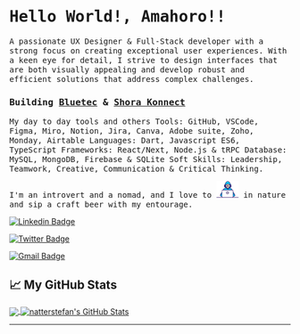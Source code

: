 # <samp>Hello World!, Amahoro!! </samp>

<samp>A passionate UX Designer & Full-Stack developer with a strong focus on creating exceptional user experiences. With a keen eye for detail, I strive to design interfaces that are both visually appealing and develop robust and efficient solutions that address complex challenges.</samp>

### <samp>Building [__Bluetec__](https://bluetec.bi) & [__Shora Konnect__](https://shorakonnect.org)</samp>

<samp>My day to day tools and others
Tools: GitHub, VSCode, Figma, Miro, Notion, Jira, Canva, Adobe suite, Zoho, Monday, Airtable 
Languages: Dart, Javascript ES6, TypeScript
Frameworks: React/Next, Node.js & tRPC
Database: MySQL, MongoDB, Firebase & SQLite 
Soft Skills: Leadership, Teamwork, Creative, Communication & Critical Thinking.</samp>

<samp>I'm an introvert and a nomad, and I love to <img src="https://github.com/monfortbrian/monfortbrian/blob/master/assets/developer.gif" width="40px"> in nature and sip a craft beer with my entourage.</samp> &nbsp;  &nbsp; 

[![Linkedin Badge](https://img.shields.io/badge/LinkedIn-%230077B5.svg?&style=flat-square&logo=linkedin&logoColor=white&color=071A2C&link=https://www.linkedin.com/in/monfortbrian/)](https://www.linkedin.com/in/monfortbrian/)

[![Twitter Badge](https://img.shields.io/badge/Twitter-%231877F2.svg?&style=flat-square&logo=twitter&logoColor=white&color=071A2C&link=https://twitter.com/monfortbrian)](https://twitter.com/monfortbrian)

[![Gmail Badge](https://img.shields.io/badge/Gmail-%231877F2.svg?&style=flat-square&logo=gmail&logoColor=white&color=071A2C&link=mailto:monfortbrian@outlook.com)](mailto:monfortbrian@outlook.com)

## &#x1f4c8; My GitHub Stats

<a href="https://github.com/monfortbrian/monfortbrian">
  <img align="center" src="https://github-readme-stats.vercel.app/api/top-langs/?username=monfortbrian&hide=java,html&title_color=000000&text_color=000000" />
</a>

<a href="https://github.com/monfortbrian/monfortbrian">
  <img align="center" src="https://github-readme-stats.vercel.app/api?username=monfortbrian&show_icons=true&line_height=27&count_private=true&title_color=000000&text_color=000000&icon_color=FAC051" alt="natterstefan's GitHub Stats" />
</a>

---
